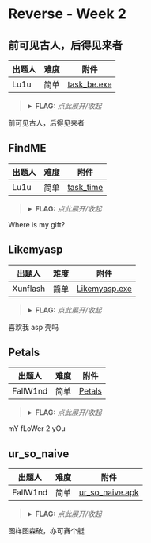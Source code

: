# Reverse - Week 2

## 前可见古人，后得见来者

| 出题人 | 难度 | 附件 |
|--------|------|------|
| Lu1u   | 简单 | [task_be.exe](https://github.com/project-newstar/newstar-ctf-2022/releases/download/attachment-week2/task_be.exe) |

> <details><summary><strong>FLAG:</strong> <i>点此展开/收起</i></summary>
> <code>flag{begin_and_end_re_and_you}</code>
> </details>

前可见古人，后得见来者

## FindME

| 出题人 | 难度 | 附件 |
|--------|------|------|
| Lu1u   | 简单 | [task_time](https://github.com/project-newstar/newstar-ctf-2022/releases/download/attachment-week2/task_time) |

> <details><summary><strong>FLAG:</strong> <i>点此展开/收起</i></summary>
> <code>flag{D0nt_let_time_bo_so_cheap!}</code>
> </details>

Where is my gift?

## Likemyasp

| 出题人   | 难度 | 附件 |
|----------|------|------|
| Xunflash | 简单 | [Likemyasp.exe](https://github.com/project-newstar/newstar-ctf-2022/releases/download/attachment-week2/Likemyasp.exe) |

> <details><summary><strong>FLAG:</strong> <i>点此展开/收起</i></summary>
> <code>flag{x1hu@n_w0_4sp_ma??}</code>
> </details>

喜欢我 asp 壳吗

## Petals

| 出题人   | 难度 | 附件 |
|----------|------|------|
| FallW1nd | 简单 | [Petals](https://github.com/project-newstar/newstar-ctf-2022/releases/download/attachment-week2/Petals) |

> <details><summary><strong>FLAG:</strong> <i>点此展开/收起</i></summary>
> <code>flag{d780c9b2d2aa9d40010a753bc15770de}</code>
> </details>

mY fLoWer 2 yOu

## ur_so_naive

| 出题人   | 难度 | 附件 |
|----------|------|------|
| FallW1nd | 简单 | [ur_so_naive.apk](https://github.com/project-newstar/newstar-ctf-2022/releases/download/attachment-week2/ur_so_naive.apk) |

> <details><summary><strong>FLAG:</strong> <i>点此展开/收起</i></summary>
> <code>flag{n@1ve_luv_2you#ouo}</code>
> </details>

图样图森破，亦可赛个艇

